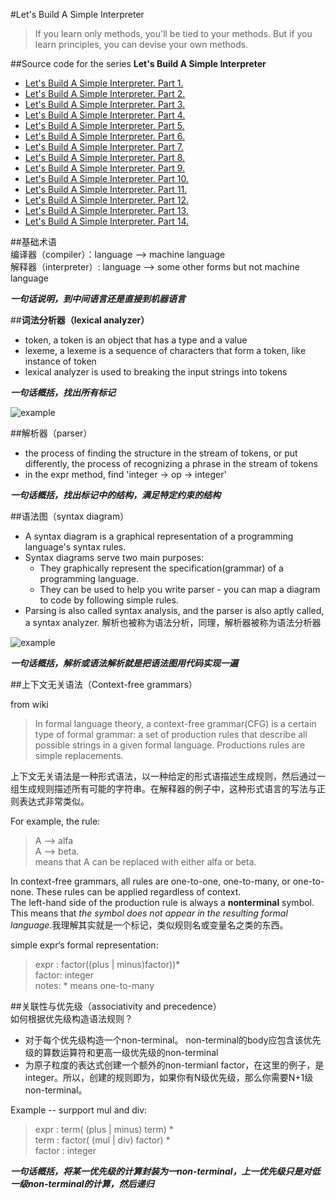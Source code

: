 #Let's Build A Simple Interpreter
  
>If  you learn only methods, you'll be tied to your methods. But if you learn principles, you can devise your own methods.  


##Source code for the series **Let's Build A Simple Interpreter**

+ [Let's Build A Simple Interpreter. Part 1.](https://ruslanspivak.com/lsbasi-part1/)
+ [Let's Build A Simple Interpreter. Part 2.](https://ruslanspivak.com/lsbasi-part2/)
+ [Let's Build A Simple Interpreter. Part 3.](https://ruslanspivak.com/lsbasi-part3/)
+ [Let's Build A Simple Interpreter. Part 4.](https://ruslanspivak.com/lsbasi-part4/)
+ [Let's Build A Simple Interpreter. Part 5.](https://ruslanspivak.com/lsbasi-part5/)
+ [Let's Build A Simple Interpreter. Part 6.](https://ruslanspivak.com/lsbasi-part6/)
+ [Let's Build A Simple Interpreter. Part 7.](https://ruslanspivak.com/lsbasi-part7/)
+ [Let's Build A Simple Interpreter. Part 8.](https://ruslanspivak.com/lsbasi-part8/)
+ [Let's Build A Simple Interpreter. Part 9.](https://ruslanspivak.com/lsbasi-part9/)
+ [Let's Build A Simple Interpreter. Part 10.](https://ruslanspivak.com/lsbasi-part10/)
+ [Let's Build A Simple Interpreter. Part 11.](https://ruslanspivak.com/lsbasi-part11/)
+ [Let's Build A Simple Interpreter. Part 12.](https://ruslanspivak.com/lsbasi-part12/)
+ [Let's Build A Simple Interpreter. Part 13.](https://ruslanspivak.com/lsbasi-part13/)
+ [Let's Build A Simple Interpreter. Part 14.](https://ruslanspivak.com/lsbasi-part14/)



##基础术语   
编译器（compiler）：language --> machine language  
解释器（interpreter）: language --> some other forms but not machine language
  
***一句话说明，到中间语言还是直接到机器语言***      
  

##**词法分析器（lexical analyzer）**  
- token, a token is an object that has a type and a value  
- lexeme, a lexeme is a sequence of characters that form a token, like instance of token    
- lexical analyzer is used to breaking the input strings into tokens    
  
***一句话概括，找出所有标记***    
  
![example](https://ruslanspivak.com/lsbasi-part2/lsbasi_part2_lexemes.png "token & lexeme")  
  

##解析器（parser）
- the process of finding the structure in the stream of tokens, or put differently, the process of recognizing a phrase in the stream of tokens  
- in the expr method, find 'integer -> op -> integer'    
  
***一句话概括，找出标记中的结构，满足特定约束的结构*** 

##语法图（syntax diagram）
- A syntax diagram is a graphical representation of a programming language's syntax rules.  
- Syntax diagrams serve two main purposes:  
   -  They graphically represent the specification(grammar) of a programming language.
   -  They can be used to help you write parser - you can map a diagram to code by following simple rules.  
- Parsing is also called syntax analysis, and the parser is also aptly called, a syntax analyzer. 解析也被称为语法分析，同理，解析器被称为语法分析器   

![example](https://ruslanspivak.com/lsbasi-part3/lsbasi_part3_syntax_diagram.png "expr'syntax diagram ")    

***一句话概括，解析或语法解析就是把语法图用代码实现一遍***

##上下文无关语法（Context-free grammars）

from wiki
>In formal language theory, a context-free grammar(CFG) is a certain type of formal grammar: a set of production rules that describe all possible strings in a given formal language. Productions rules are simple replacements.   
   
上下文无关语法是一种形式语法，以一种给定的形式语描述生成规则，然后通过一组生成规则描述所有可能的字符串。在解释器的例子中，这种形式语言的写法与正则表达式非常类似。
   
For example, the rule:  
>A --> alfa   
>A --> beta.  
means that A can be replaced with either alfa or beta.  
  
In context-free grammars, all rules are one-to-one, one-to-many, or one-to-none. These rules can be applied regardless of context.  
The left-hand side of the production rule is always a **nonterminal** symbol. This means that *the symbol does not appear in the resulting formal language*.我理解其实就是一个标记，类似规则名或变量名之类的东西。      

simple expr‘s formal representation:   
>expr : factor((plus | minus)factor))*    
>factor: integer   
>notes: * means one-to-many

##关联性与优先级（associativity and precedence）    
如何根据优先级构造语法规则？  

- 对于每个优先级构造一个non-terminal。 non-terminal的body应包含该优先级的算数运算符和更高一级优先级的non-terminal   
- 为原子粒度的表达式创建一个额外的non-termianl factor，在这里的例子，是integer。所以，创建的规则即为，如果你有N级优先级，那么你需要N+1级non-terminal。

Example -- surpport mul and div:  
>expr : term( (plus | minus) term) *   
>term : factor( (mul | div) factor) *     
>factor : integer     
  
***一句话概括，将某一优先级的计算封装为一non-terminal，上一优先级只是对低一级non-terminal的计算，然后递归*** 

